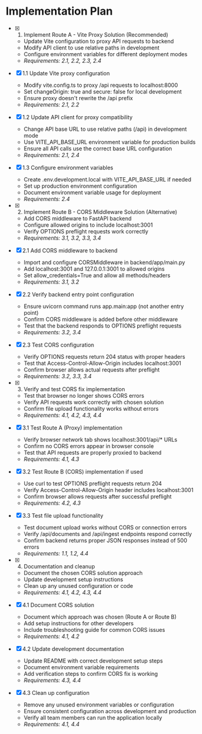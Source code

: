 # Implementation Plan

- [x] 1. Implement Route A - Vite Proxy Solution (Recommended)
  - Update Vite configuration to proxy API requests to backend
  - Modify API client to use relative paths in development
  - Configure environment variables for different deployment modes
  - _Requirements: 2.1, 2.2, 2.3, 2.4_

- [x] 1.1 Update Vite proxy configuration
  - Modify vite.config.ts to proxy /api requests to localhost:8000
  - Set changeOrigin: true and secure: false for local development
  - Ensure proxy doesn't rewrite the /api prefix
  - _Requirements: 2.1, 2.2_

- [x] 1.2 Update API client for proxy compatibility
  - Change API base URL to use relative paths (/api) in development mode
  - Use VITE_API_BASE_URL environment variable for production builds
  - Ensure all API calls use the correct base URL configuration
  - _Requirements: 2.1, 2.4_

- [x] 1.3 Configure environment variables
  - Create .env.development.local with VITE_API_BASE_URL if needed
  - Set up production environment configuration
  - Document environment variable usage for deployment
  - _Requirements: 2.4_

- [x] 2. Implement Route B - CORS Middleware Solution (Alternative)
  - Add CORS middleware to FastAPI backend
  - Configure allowed origins to include localhost:3001
  - Verify OPTIONS preflight requests work correctly
  - _Requirements: 3.1, 3.2, 3.3, 3.4_

- [x] 2.1 Add CORS middleware to backend
  - Import and configure CORSMiddleware in backend/app/main.py
  - Add localhost:3001 and 127.0.0.1:3001 to allowed origins
  - Set allow_credentials=True and allow all methods/headers
  - _Requirements: 3.1, 3.2_

- [x] 2.2 Verify backend entry point configuration
  - Ensure uvicorn command runs app.main:app (not another entry point)
  - Confirm CORS middleware is added before other middleware
  - Test that the backend responds to OPTIONS preflight requests
  - _Requirements: 3.2, 3.4_

- [x] 2.3 Test CORS configuration
  - Verify OPTIONS requests return 204 status with proper headers
  - Test that Access-Control-Allow-Origin includes localhost:3001
  - Confirm browser allows actual requests after preflight
  - _Requirements: 3.2, 3.3, 3.4_

- [x] 3. Verify and test CORS fix implementation
  - Test that browser no longer shows CORS errors
  - Verify API requests work correctly with chosen solution
  - Confirm file upload functionality works without errors
  - _Requirements: 4.1, 4.2, 4.3, 4.4_

- [x] 3.1 Test Route A (Proxy) implementation
  - Verify browser network tab shows localhost:3001/api/* URLs
  - Confirm no CORS errors appear in browser console
  - Test that API requests are properly proxied to backend
  - _Requirements: 4.1, 4.3_

- [x] 3.2 Test Route B (CORS) implementation if used
  - Use curl to test OPTIONS preflight requests return 204
  - Verify Access-Control-Allow-Origin header includes localhost:3001
  - Confirm browser allows requests after successful preflight
  - _Requirements: 4.2, 4.3_

- [x] 3.3 Test file upload functionality
  - Test document upload works without CORS or connection errors
  - Verify /api/documents and /api/ingest endpoints respond correctly
  - Confirm backend returns proper JSON responses instead of 500 errors
  - _Requirements: 1.1, 1.2, 4.4_

- [x] 4. Documentation and cleanup
  - Document the chosen CORS solution approach
  - Update development setup instructions
  - Clean up any unused configuration or code
  - _Requirements: 4.1, 4.2, 4.3, 4.4_

- [x] 4.1 Document CORS solution
  - Document which approach was chosen (Route A or Route B)
  - Add setup instructions for other developers
  - Include troubleshooting guide for common CORS issues
  - _Requirements: 4.1, 4.2_

- [x] 4.2 Update development documentation
  - Update README with correct development setup steps
  - Document environment variable requirements
  - Add verification steps to confirm CORS fix is working
  - _Requirements: 4.3, 4.4_

- [x] 4.3 Clean up configuration
  - Remove any unused environment variables or configuration
  - Ensure consistent configuration across development and production
  - Verify all team members can run the application locally
  - _Requirements: 4.1, 4.4_